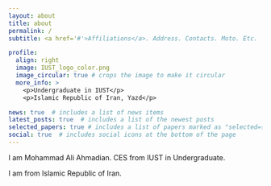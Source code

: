 ```yaml
---
layout: about
title: about
permalink: /
subtitle: <a href='#'>Affiliations</a>. Address. Contacts. Moto. Etc.

profile:
  align: right
  image: IUST_logo_color.png
  image_circular: true # crops the image to make it circular
  more_info: >
    <p>Undergraduate in IUST</p>
    <p>Islamic Republic of Iran, Yazd</p>

news: true  # includes a list of news items
latest_posts: true  # includes a list of the newest posts
selected_papers: true # includes a list of papers marked as "selected={true}"
social: true  # includes social icons at the bottom of the page
---
```


I am Mohammad Ali Ahmadian. CES from IUST in Undergraduate.

I am from Islamic Republic of Iran.
